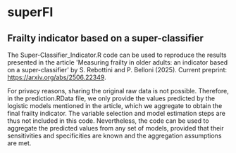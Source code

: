 # superFI

## Frailty indicator based on a super-classifier

The Super-Classifier_Indicator.R code can be used to reproduce the results presented in the article 'Measuring frailty in older adults: an indicator based on a super-classifier' by S. Rebottini and P. Belloni (2025). Current preprint: https://arxiv.org/abs/2506.22349.

For privacy reasons, sharing the original raw data is not possible. Therefore, in the prediction.RData file, we only provide the values predicted by the logistic models mentioned in the article, which we aggregate to obtain the final frailty indicator. The variable selection and model estimation steps are thus not included in this code. Nevertheless, the code can be used to aggregate the predicted values from any set of models, provided that their sensitivities and specificities are known and the aggregation assumptions are met.
